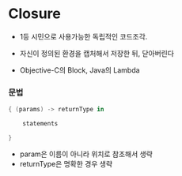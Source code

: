 # Closure

- 1등 시민으로 사용가능한 독립적인 코드조각.
- 자신이 정의된 환경을 캡처해서 저장한 뒤, 닫아버린다



- Objective-C의 Block, Java의 Lambda

### 문법

```swift
{ (params) -> returnType in

	statements

}
```

- param은 이름이 아니라 위치로 참조해서 생략
- returnType은 명확한 경우 생략